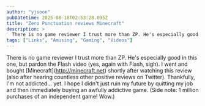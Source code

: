 ```yaml
---
author: "yjsoon"
pubDatetime: 2025-08-18T02:53:28.095Z
title: "Zero Punctuation reviews Minecraft"
description: >
  There is no game reviewer I trust more than ZP. He's especially good in this one, but pardon the Flash video (yes, again with Flash, sigh). I went an...
tags: ["Links", "Amusing", "Gaming", "Videos"]
---
```






There is no game reviewer I trust more than ZP. He's especially good in this one, but pardon the Flash video (yes, again with Flash, sigh). I went and bought \[Minecraft\](http://minecraft.net) shortly after watching this review (also after hearing countless other positive reviews on Twitter). Thankfully, I'm not addicted... yet. I hope I didn't just ruin my future by quitting my job and then immediately buying an awfully addictive game. (Side note: 1 million purchases of an independent game! Wow.)
